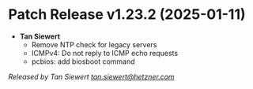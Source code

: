 # Patch Release v1.23.2 (2025-01-11)
  * **Tan Siewert**
    * Remove NTP check for legacy servers
    * ICMPv4: Do not reply to ICMP echo requests
    * pcbios: add biosboot command

*Released by Tan Siewert <tan.siewert@hetzner.com>*
